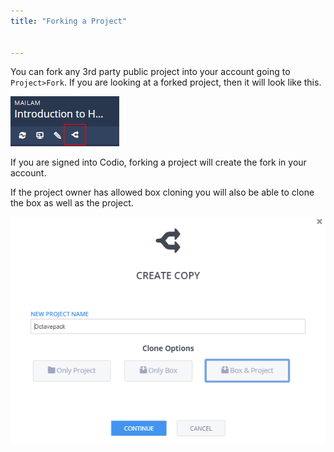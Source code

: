 ```yaml
---
title: "Forking a Project"


---
```


You can fork any 3rd party public project into your account going to `Project>Fork`. If you are looking at a forked project, then it will look like this.

<img alt="authtoken" src="/img/fork-ide.png" class="simple"/>

If you are signed into Codio, forking a project will create the fork in your account.

If the project owner has allowed box cloning you will also be able to clone the box as well as the project.

<img alt="Clone box" src="/img/fork-clone.png" class="simple"/>
